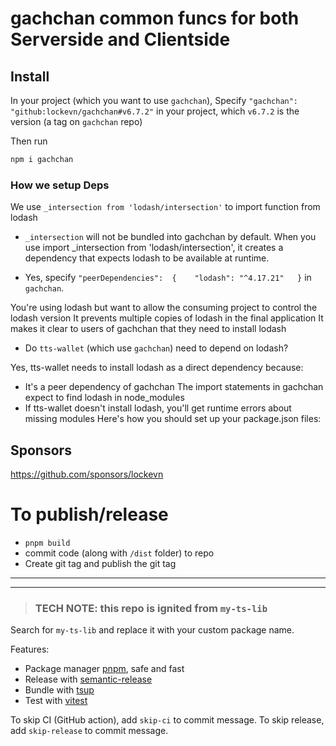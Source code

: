 # gachchan common funcs for both Serverside and Clientside

## Install

In your project (which you want to use `gachchan`), Specify `"gachchan": "github:lockevn/gachchan#v6.7.2"` in your project, which `v6.7.2` is the version (a tag on `gachchan` repo)

Then run

```bash
npm i gachchan
```

### How we setup Deps

We use `_intersection from 'lodash/intersection'` to import function from lodash

- `_intersection` will not be bundled into gachchan by default. When you use import \_intersection from 'lodash/intersection', it creates a dependency that expects lodash to be available at runtime.

- Yes, specify `"peerDependencies":  {    "lodash": "^4.17.21"   }`​ in `gachchan`.

You're using lodash but want to allow the consuming project to control the lodash version
It prevents multiple copies of lodash in the final application
It makes it clear to users of gachchan that they need to install lodash

- Do `tts-wallet` (which use `gachchan`) need to depend on lodash?

Yes, tts-wallet needs to install lodash as a direct dependency because:

- It's a peer dependency of gachchan
  The import statements in gachchan expect to find lodash in node_modules
- If tts-wallet doesn't install lodash, you'll get runtime errors about missing modules
  Here's how you should set up your package.json files:

## Sponsors

https://github.com/sponsors/lockevn

# To publish/release

- `pnpm build`
- commit code (along with `/dist` folder) to repo
- Create git tag and publish the git tag

<!-- [![npm version](https://badgen.net/npm/v/gachchan)](https://npm.im/gachchan) [![npm downloads](https://badgen.net/npm/dm/gachchan)](https://npm.im/gachchan) -->

---

---

> ### TECH NOTE: this repo is ignited from `my-ts-lib`

Search for `my-ts-lib` and replace it with your custom package name.

Features:

- Package manager [pnpm](https://pnpm.js.org/), safe and fast
- Release with [semantic-release](https://npm.im/semantic-release)
- Bundle with [tsup](https://github.com/egoist/tsup)
- Test with [vitest](https://vitest.dev)

To skip CI (GitHub action), add `skip-ci` to commit message. To skip release, add `skip-release` to commit message.
